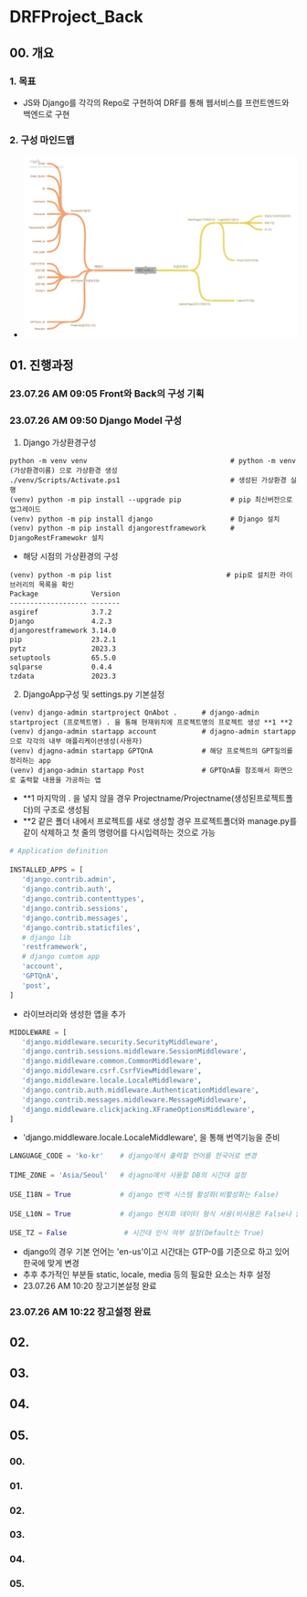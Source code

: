 # DRFProject_Back

## 00. 개요
### 1. 목표
 - JS와 Django를 각각의 Repo로 구현하여 DRF를 통해 웹서비스를 프런트엔드와 백엔드로 구현
### 2. 구성 마인드맵
 - <img src="./readme/Relation_demo_img.png">


## 01. 진행과정
### 23.07.26 AM 09:05 Front와 Back의 구성 기획

### 23.07.26 AM 09:50 Django Model 구성
 01. Django 가상환경구성
  ```shell
  python -m venv venv                                   # python -m venv (가상환경이름) 으로 가상환경 생성
  ./venv/Scripts/Activate.ps1                           # 생성된 가상환경 실행
  (venv) python -m pip install --upgrade pip            # pip 최신버전으로 업그레이드
  (venv) python -m pip install django                   # Django 설치
  (venv) python -m pip install djangorestframework      # DjangoRestFramewokr 설치
  ```
   - 해당 시점의 가상환경의 구성
   ```shell
   (venv) python -m pip list                            # pip로 설치한 라이브러리의 목록을 확인
   Package             Version
   ------------------- -------
   asgiref             3.7.2
   Django              4.2.3
   djangorestframework 3.14.0
   pip                 23.2.1
   pytz                2023.3
   setuptools          65.5.0
   sqlparse            0.4.4
   tzdata              2023.3
   ```
 02. DjangoApp구성 및 settings.py 기본설정
 ```shell
 (venv) django-admin startproject QnAbot .      # django-admin startproject (프로젝트명) . 을 통해 현재위치에 프로젝트명의 프로젝트 생성 **1 **2
 (venv) django-admin startapp account           # djagno-admin startapp으로 각각의 내부 애플리케이션생성(사용자)
 (venv) djagno-admin startapp GPTQnA            # 해당 프로젝트의 GPT질의를 정리하는 app
 (venv) django-admin startapp Post              # GPTQnA를 참조해서 화면으로 출력할 내용을 가공하는 앱
 ```
  - **1 마지막의 . 을 넣지 않을 경우 Projectname/Projectname(생성된프로젝트폴더)의 구조로 생성됨
  - **2 같은 폴더 내에서 프로젝트를 새로 생성할 경우 프로젝트폴더와 manage.py를 같이 삭제하고 첫 줄의 명령어를 다시입력하는 것으로 가능
 ```python
 # Application definition

INSTALLED_APPS = [
    'django.contrib.admin',
    'django.contrib.auth',
    'django.contrib.contenttypes',
    'django.contrib.sessions',
    'django.contrib.messages',
    'django.contrib.staticfiles',
    # django lib
    'restframework',
    # django cumtom app
    'account',
    'GPTQnA',
    'post',
]
 ```
  - 라이브러리와 생성한 앱을 추가
 ```python
 MIDDLEWARE = [
    'django.middleware.security.SecurityMiddleware',
    'django.contrib.sessions.middleware.SessionMiddleware',
    'django.middleware.common.CommonMiddleware',
    'django.middleware.csrf.CsrfViewMiddleware',
    'django.middleware.locale.LocaleMiddleware',
    'django.contrib.auth.middleware.AuthenticationMiddleware',
    'django.contrib.messages.middleware.MessageMiddleware',
    'django.middleware.clickjacking.XFrameOptionsMiddleware',
]
 ```
  - 'django.middleware.locale.LocaleMiddleware', 을 통해 번역기능을 준비
 ```python
 LANGUAGE_CODE = 'ko-kr'    # django에서 출력할 언어를 한국어로 변경
 
 TIME_ZONE = 'Asia/Seoul'   # djagno에서 사용할 DB의 시간대 설정
 
 USE_I18N = True            # django 번역 시스템 활성화(비활성화는 False)
 
 USE_L10N = True            # django 현지화 데이터 형식 사용(비사용은 False나 없음)
 
USE_TZ = False              # 시간대 인식 여부 설정(Default는 True)
 ```
  - django의 경우 기본 언어는 'en-us'이고 시간대는 GTP-0를 기준으로 하고 있어 한국에 맞게 변경
 - 추후 추가적인 부분들 static, locale, media 등의 필요한 요소는 차후 설정
 - 23.07.26 AM 10:20 장고기본설정 완료

### 23.07.26 AM 10:22 장고설정 완료


## 02.


## 03.


## 04.


## 05.


### 00.


### 01.


### 02.


### 03.


### 04.


### 05.

